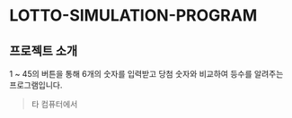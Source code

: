# LOTTO-SIMULATION-PROGRAM

프로젝트 소개
---
 1 ~ 45의 버튼을 통해 6개의 숫자를 입력받고 당첨 숫자와 비교하여 등수를 알려주는 프로그램입니다. 
 
>타 컴퓨터에서
